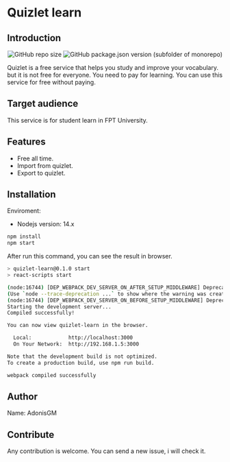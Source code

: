 # Quizlet learn

## Introduction

<div style="text-align: center">
    <img alt="GitHub repo size" src="https://img.shields.io/github/repo-size/AdonisGM/quizlet-learn">
    <img alt="GitHub package.json version (subfolder of monorepo)" src="https://img.shields.io/github/package-json/v/AdonisGM/quizlet-learn?color=green&%2Fpackage.json&label=version%20server">
</div>

Quizlet is a free service that helps you study and improve your vocabulary. but it is not free for everyone. You need to pay for learning. You can use this service for free without paying.

## Target audience

This service is for student learn in FPT University.

## Features

- Free all time.
- Import from quizlet.
- Export to quizlet.

## Installation

Enviroment:

- Nodejs version: 14.x

```bash
npm install
npm start
```

After run this command, you can see the result in browser.

```bash
> quizlet-learn@0.1.0 start
> react-scripts start

(node:16744) [DEP_WEBPACK_DEV_SERVER_ON_AFTER_SETUP_MIDDLEWARE] DeprecationWarning: 'onAfterSetupMiddleware' option is deprecated. Please use the 'setupMiddlewares' option.
(Use `node --trace-deprecation ...` to show where the warning was created)
(node:16744) [DEP_WEBPACK_DEV_SERVER_ON_BEFORE_SETUP_MIDDLEWARE] DeprecationWarning: 'onBeforeSetupMiddleware' option is deprecated. Please use the 'setupMiddlewares' option.
Starting the development server...
Compiled successfully!

You can now view quizlet-learn in the browser.

  Local:            http://localhost:3000
  On Your Network:  http://192.168.1.5:3000

Note that the development build is not optimized.
To create a production build, use npm run build.

webpack compiled successfully
```

## Author

Name: AdonisGM

## Contribute

Any contribution is welcome. You can send a new issue, i will check it.